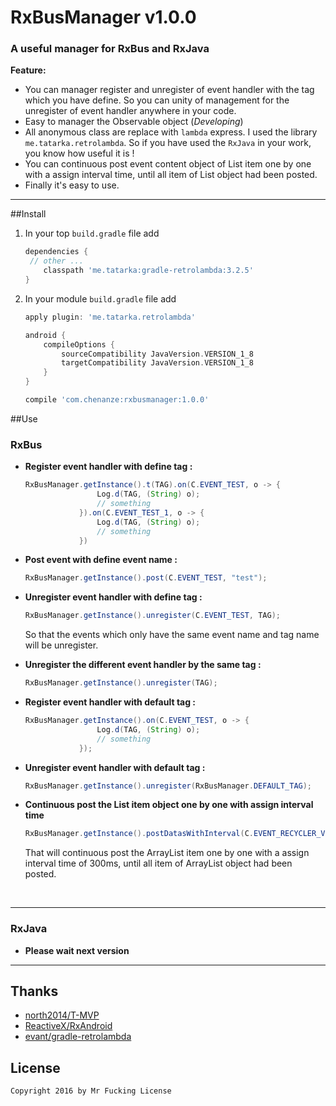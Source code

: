 # RxBusManager v1.0.0

### A useful manager for RxBus and RxJava

**Feature:**

- You can manager register and unregister of event handler with the tag which you have define. So you can unity of management for the unregister of event handler anywhere in your code.
- Easy to manager the Observable object (*Developing*)
- All  anonymous class are replace with `lambda` express. I used the library `me.tatarka.retrolambda`. So if you have used the `RxJava` in your work, you know how useful it is !
- You can continuous post event content object of List item one by one with a assign interval time, until all item of List object had been posted.
- Finally it's easy to use.

----

##Install


1. In your top `build.gradle` file add 

   ```gradle
   dependencies {
   	// other ...
       classpath 'me.tatarka:gradle-retrolambda:3.2.5'
   }
   ```

2. In your module `build.gradle` file add

   ```gradle
   apply plugin: 'me.tatarka.retrolambda'

   android {
       compileOptions {
           sourceCompatibility JavaVersion.VERSION_1_8
           targetCompatibility JavaVersion.VERSION_1_8
       }
   }

   compile 'com.chenanze:rxbusmanager:1.0.0'
   ```


##Use
### RxBus

- **Register event handler with define tag :**

  ```java
  RxBusManager.getInstance().t(TAG).on(C.EVENT_TEST, o -> {
                  Log.d(TAG, (String) o);
                  // something
              }).on(C.EVENT_TEST_1, o -> {
                  Log.d(TAG, (String) o);
                  // something
              })
  ```

- **Post event with define event name :**

  ```java
  RxBusManager.getInstance().post(C.EVENT_TEST, "test");
  ```

- **Unregister event handler with define tag :**

  ```java
  RxBusManager.getInstance().unregister(C.EVENT_TEST, TAG);
  ```

  So that the events which only have the same event name and tag name will be unregister.

- **Unregister the different event handler by the same tag :**

  ```java
  RxBusManager.getInstance().unregister(TAG);
  ```

- **Register event handler with default tag :**

  ```java
  RxBusManager.getInstance().on(C.EVENT_TEST, o -> {
                  Log.d(TAG, (String) o);
                  // something
              });
  ```

- **Unregister event handler with default tag :**

  ```java
  RxBusManager.getInstance().unregister(RxBusManager.DEFAULT_TAG);
  ```


- **Continuous post the List item object one by one with assign interval time**

  ```java
  RxBusManager.getInstance().postDatasWithInterval(C.EVENT_RECYCLER_VIEW_ITEM_ANIMATION, datas, 300);
  ```

  That will continuous post the ArrayList item one by one with a assign interval time of 300ms, until all item of ArrayList object had been posted.

  ​


----

### RxJava

- **Please wait next version**


----



## Thanks

- [north2014/T-MVP](https://github.com/north2014/T-MVP)
- [ReactiveX/RxAndroid](https://github.com/ReactiveX/RxAndroid)
- [evant/gradle-retrolambda](https://github.com/evant/gradle-retrolambda)



License
-------

    Copyright 2016 by Mr Fucking License


